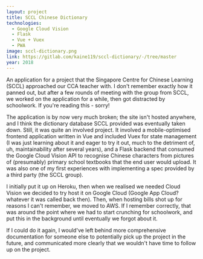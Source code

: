 ```yaml
---
layout: project
title: SCCL Chinese Dictionary
technologies:
  - Google Cloud Vision
  - Flask
  - Vue + Vuex
  - PWA
image: sccl-dictionary.png
link: https://gitlab.com/kaine119/sccl-dictionary/-/tree/master
year: 2018
---
```


An application for a project that the Singapore Centre for Chinese Learning (SCCL) approached our CCA teacher with. I don't remember exactly how it panned out, but after a few rounds of meeting with the group from SCCL, we worked on the application for a while, then got distracted by schoolwork. If you're reading this - sorry!

The application is by now very much broken; the site isn't hosted anywhere, and I think the dictionary database SCCL provided was eventually taken down. Still, it was quite an involved project. It involved a mobile-optimised frontend application written in Vue and included Vuex for state management (I was just learning about it and eager to try it out, much to the detriment of, uh, maintainability after several years), and a Flask backend that consumed the Google Cloud Vision API to recognise Chinese characters from pictures of (presumably) primary school textbooks that the end user would upload. It was also one of my first experiences with implementing a spec provided by a third party (the SCCL group).

I initially put it up on Heroku, then when we realised we needed Cloud Vision we decided to try host it on Google Cloud (Google App Cloud? whatever it was called back then). Then, when hosting bills shot up for reasons I can't remember, we moved to AWS. If I remember correctly, that was around the point where we had to start crunching for schoolwork, and put this in the background until eventually we forgot about it.

If I could do it again, I would've left behind more comprehensive documentation for someone else to potentially pick up the project in the future, and communicated more clearly that we wouldn't have time to follow up on the project. 
